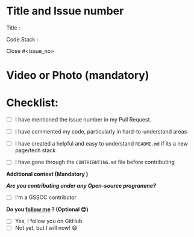 # Title and Issue number 
<!-- Please make sure issue number is mention in Pull Request else PR will not be merged. -->
Title :

Code Stack : 

Close #<issue_no>
<!-- Example Close #244  -->
<!-- Replace `issue_no` with the issue number which is fixed in this PR -->


# Video or Photo (mandatory)
<!--Please try to attach the working video of your new deployed project here -->


# Checklist:

- [ ] I have mentioned the issue number in my Pull Request.
- [ ] I have commented my code, particularly in hard-to-understand areas
- [ ] I have created a helpful and easy to understand `README.md` if its a new page/tech stack
- [ ] I have gone through the `CONTRIBUTING.md` file before contributing


<!-- [X] - put a cross/X inside [] to check the box -->
**Additional context (Mandatory )**

***Are you contributing under any Open-source programme?***
<!--Mention it here-->

- [ ] I'm a GSSOC contributor

**Do you <a href="https://github.com/souvikpramanikgit" target="_blank">follow me</a> ? (Optional 😊)**  
<!-- Just for fun and connection! -->

- [ ] Yes, I follow you on GitHub  
- [ ] Not yet, but I will now! 😄

